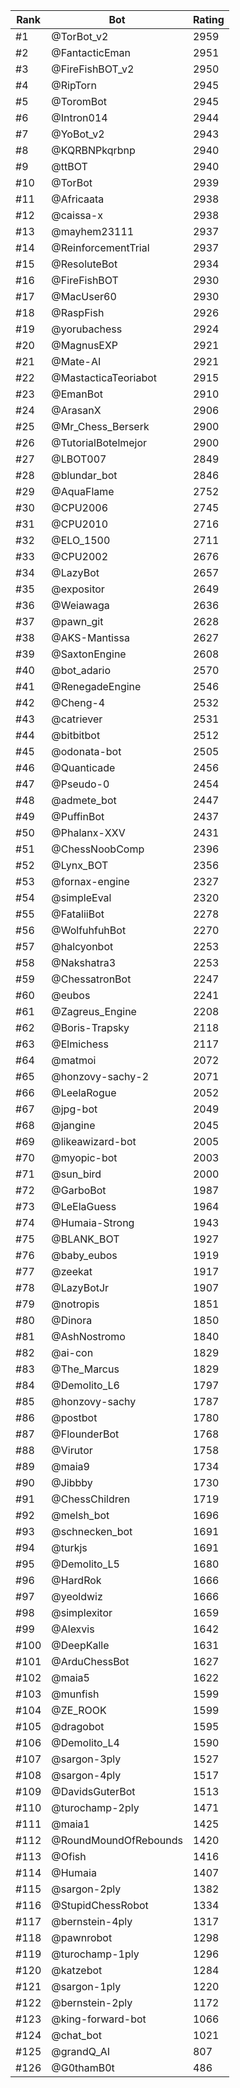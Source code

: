Rank|Bot|Rating
---|---|---
#1|@TorBot_v2|2959
#2|@FantacticEman|2951
#3|@FireFishBOT_v2|2950
#4|@RipTorn|2945
#5|@ToromBot|2945
#6|@Intron014|2944
#7|@YoBot_v2|2943
#8|@KQRBNPkqrbnp|2940
#9|@ttBOT|2940
#10|@TorBot|2939
#11|@Africaata|2938
#12|@caissa-x|2938
#13|@mayhem23111|2937
#14|@ReinforcementTrial|2937
#15|@ResoluteBot|2934
#16|@FireFishBOT|2930
#17|@MacUser60|2930
#18|@RaspFish|2926
#19|@yorubachess|2924
#20|@MagnusEXP|2921
#21|@Mate-AI|2921
#22|@MastacticaTeoriabot|2915
#23|@EmanBot|2910
#24|@ArasanX|2906
#25|@Mr_Chess_Berserk|2900
#26|@TutorialBotelmejor|2900
#27|@LBOT007|2849
#28|@blundar_bot|2846
#29|@AquaFlame|2752
#30|@CPU2006|2745
#31|@CPU2010|2716
#32|@ELO_1500|2711
#33|@CPU2002|2676
#34|@LazyBot|2657
#35|@expositor|2649
#36|@Weiawaga|2636
#37|@pawn_git|2628
#38|@AKS-Mantissa|2627
#39|@SaxtonEngine|2608
#40|@bot_adario|2570
#41|@RenegadeEngine|2546
#42|@Cheng-4|2532
#43|@catriever|2531
#44|@bitbitbot|2512
#45|@odonata-bot|2505
#46|@Quanticade|2456
#47|@Pseudo-0|2454
#48|@admete_bot|2447
#49|@PuffinBot|2437
#50|@Phalanx-XXV|2431
#51|@ChessNoobComp|2396
#52|@Lynx_BOT|2356
#53|@fornax-engine|2327
#54|@simpleEval|2320
#55|@FataliiBot|2278
#56|@WolfuhfuhBot|2270
#57|@halcyonbot|2253
#58|@Nakshatra3|2253
#59|@ChessatronBot|2247
#60|@eubos|2241
#61|@Zagreus_Engine|2208
#62|@Boris-Trapsky|2118
#63|@Elmichess|2117
#64|@matmoi|2072
#65|@honzovy-sachy-2|2071
#66|@LeelaRogue|2052
#67|@jpg-bot|2049
#68|@jangine|2045
#69|@likeawizard-bot|2005
#70|@myopic-bot|2003
#71|@sun_bird|2000
#72|@GarboBot|1987
#73|@LeElaGuess|1964
#74|@Humaia-Strong|1943
#75|@BLANK_BOT|1927
#76|@baby_eubos|1919
#77|@zeekat|1917
#78|@LazyBotJr|1907
#79|@notropis|1851
#80|@Dinora|1850
#81|@AshNostromo|1840
#82|@ai-con|1829
#83|@The_Marcus|1829
#84|@Demolito_L6|1797
#85|@honzovy-sachy|1787
#86|@postbot|1780
#87|@FlounderBot|1768
#88|@Virutor|1758
#89|@maia9|1734
#90|@Jibbby|1730
#91|@ChessChildren|1719
#92|@melsh_bot|1696
#93|@schnecken_bot|1691
#94|@turkjs|1691
#95|@Demolito_L5|1680
#96|@HardRok|1666
#97|@yeoldwiz|1666
#98|@simplexitor|1659
#99|@Alexvis|1642
#100|@DeepKalle|1631
#101|@ArduChessBot|1627
#102|@maia5|1622
#103|@munfish|1599
#104|@ZE_ROOK|1599
#105|@dragobot|1595
#106|@Demolito_L4|1590
#107|@sargon-3ply|1527
#108|@sargon-4ply|1517
#109|@DavidsGuterBot|1513
#110|@turochamp-2ply|1471
#111|@maia1|1425
#112|@RoundMoundOfRebounds|1420
#113|@Ofish|1416
#114|@Humaia|1407
#115|@sargon-2ply|1382
#116|@StupidChessRobot|1334
#117|@bernstein-4ply|1317
#118|@pawnrobot|1298
#119|@turochamp-1ply|1296
#120|@katzebot|1284
#121|@sargon-1ply|1220
#122|@bernstein-2ply|1172
#123|@king-forward-bot|1066
#124|@chat_bot|1021
#125|@grandQ_AI|807
#126|@G0thamB0t|486
